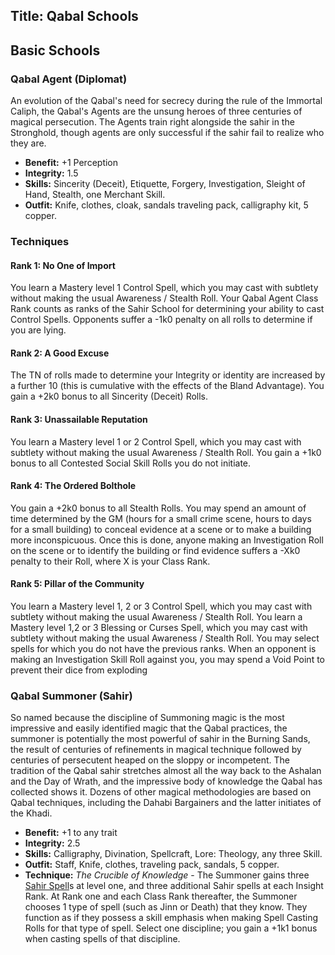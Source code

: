 Title: Qabal Schools
---
## Basic Schools

### Qabal Agent (Diplomat)

An evolution of the Qabal's need for secrecy during the rule of the Immortal Caliph, the Qabal's Agents are the unsung heroes of three centuries of magical persecution. The Agents train right alongside the sahir in the Stronghold, though agents are only successful if the sahir fail to realize who they are.

- <strong>Benefit:</strong> +1 Perception
- <strong>Integrity:</strong> 1.5
- <strong>Skills:</strong> Sincerity (Deceit), Etiquette, Forgery, Investigation, Sleight of Hand, Stealth, one Merchant Skill.
- <strong>Outfit:</strong> Knife, clothes, cloak, sandals traveling pack, calligraphy kit, 5 copper.

### Techniques
#### Rank 1: No One of Import

You learn a Mastery level 1 Control Spell, which you may cast with subtlety without making the usual Awareness / Stealth Roll. Your Qabal Agent Class Rank counts as ranks of the Sahir School for determining your ability to cast Control Spells. Opponents suffer a -1k0 penalty on all rolls to determine if you are lying.
#### Rank 2: A Good Excuse

The TN of rolls made to determine your Integrity or identity are increased by a further 10 (this is cumulative with the effects of the Bland Advantage). You gain a +2k0 bonus to all Sincerity (Deceit) Rolls.
#### Rank 3: Unassailable Reputation

You learn a Mastery level 1 or 2 Control Spell, which you may cast with subtlety without making the usual Awareness / Stealth Roll. You gain a +1k0 bonus to all Contested Social Skill Rolls you do not initiate.
#### Rank 4: The Ordered Bolthole

You gain a +2k0 bonus to all Stealth Rolls. You may spend an amount of time determined by the GM (hours for a small crime scene, hours to days for a small building) to conceal evidence at a scene or to make a building more inconspicuous. Once this is done, anyone making an Investigation Roll on the scene or to identify the building or find evidence suffers a -Xk0 penalty to their Roll, where X is your Class Rank.
#### Rank 5: Pillar of the Community

You learn a Mastery level 1, 2 or 3 Control Spell, which you may cast with subtlety without making the usual Awareness / Stealth Roll. You learn a Mastery level 1,2 or 3 Blessing or Curses Spell, which you may cast with subtlety without making the usual Awareness / Stealth Roll. You may select spells for which you do not have the previous ranks. When an opponent is making an Investigation Skill Roll against you, you may spend a Void Point to prevent their dice from exploding
### Qabal Summoner (Sahir)

So named because the discipline of Summoning magic is the most impressive and easily identified magic that the Qabal practices, the summoner is potentially the most powerful of sahir in the Burning Sands, the result of centuries of refinements in magical technique followed by centuries of persecutent heaped on the sloppy or incompetent. The tradition of the Qabal sahir stretches almost all the way back to the Ashalan and the Day of Wrath, and the impressive body of knowledge the Qabal has collected shows it. Dozens of other magical methodologies are based on Qabal techniques, including the Dahabi Bargainers and the latter initiates of the Khadi.

- <strong>Benefit:</strong> +1 to any trait
- <strong>Integrity:</strong> 2.5
- <strong>Skills:</strong> Calligraphy, Divination, Spellcraft, Lore: Theology, any three Skill.
- <strong>Outfit:</strong> Staff, Knife, clothes, traveling pack, sandals, 5 copper.
- <strong>Technique:</strong> <em>The Crucible of Knowledge</em> - The Summoner gains three <a href="/sahir-spell">Sahir Spell</a>s at level one, and three additional Sahir spells at each Insight Rank. At Rank one and each Class Rank thereafter, the Summoner chooses 1 type of spell (such as Jinn or Death) that they know. They function as if they possess a skill emphasis when making Spell Casting Rolls for that type of spell. Select one discipline; you gain a +1k1 bonus when casting spells of that discipline.

